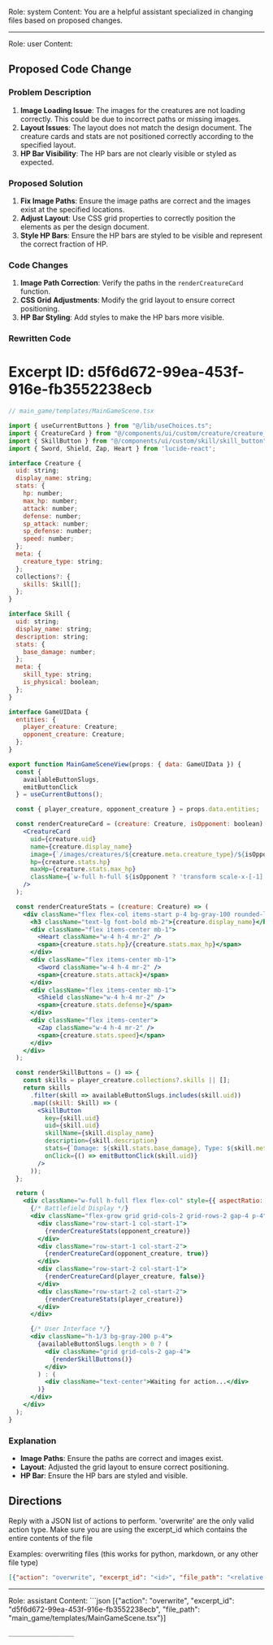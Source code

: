 Role: system
Content: You are a helpful assistant specialized in changing files based on proposed changes.
__________________
Role: user
Content: 
## Proposed Code Change
### Problem Description

1. **Image Loading Issue**: The images for the creatures are not loading correctly. This could be due to incorrect paths or missing images.
2. **Layout Issues**: The layout does not match the design document. The creature cards and stats are not positioned correctly according to the specified layout.
3. **HP Bar Visibility**: The HP bars are not clearly visible or styled as expected.

### Proposed Solution

1. **Fix Image Paths**: Ensure the image paths are correct and the images exist at the specified locations.
2. **Adjust Layout**: Use CSS grid properties to correctly position the elements as per the design document.
3. **Style HP Bars**: Ensure the HP bars are styled to be visible and represent the correct fraction of HP.

### Code Changes

1. **Image Path Correction**: Verify the paths in the `renderCreatureCard` function.
2. **CSS Grid Adjustments**: Modify the grid layout to ensure correct positioning.
3. **HP Bar Styling**: Add styles to make the HP bars more visible.

### Rewritten Code

# Excerpt ID: d5f6d672-99ea-453f-916e-fb3552238ecb
```jsx
// main_game/templates/MainGameScene.tsx

import { useCurrentButtons } from "@/lib/useChoices.ts";
import { CreatureCard } from "@/components/ui/custom/creature/creature_card";
import { SkillButton } from "@/components/ui/custom/skill/skill_button";
import { Sword, Shield, Zap, Heart } from 'lucide-react';

interface Creature {
  uid: string;
  display_name: string;
  stats: {
    hp: number;
    max_hp: number;
    attack: number;
    defense: number;
    sp_attack: number;
    sp_defense: number;
    speed: number;
  };
  meta: {
    creature_type: string;
  };
  collections?: {
    skills: Skill[];
  };
}

interface Skill {
  uid: string;
  display_name: string;
  description: string;
  stats: {
    base_damage: number;
  };
  meta: {
    skill_type: string;
    is_physical: boolean;
  };
}

interface GameUIData {
  entities: {
    player_creature: Creature;
    opponent_creature: Creature;
  };
}

export function MainGameSceneView(props: { data: GameUIData }) {
  const {
    availableButtonSlugs,
    emitButtonClick
  } = useCurrentButtons();

  const { player_creature, opponent_creature } = props.data.entities;

  const renderCreatureCard = (creature: Creature, isOpponent: boolean) => (
    <CreatureCard
      uid={creature.uid}
      name={creature.display_name}
      image={`/images/creatures/${creature.meta.creature_type}/${isOpponent ? 'front' : 'back'}.png`}
      hp={creature.stats.hp}
      maxHp={creature.stats.max_hp}
      className={`w-full h-full ${isOpponent ? 'transform scale-x-[-1]' : ''}`}
    />
  );

  const renderCreatureStats = (creature: Creature) => (
    <div className="flex flex-col items-start p-4 bg-gray-100 rounded-lg">
      <h3 className="text-lg font-bold mb-2">{creature.display_name}</h3>
      <div className="flex items-center mb-1">
        <Heart className="w-4 h-4 mr-2" />
        <span>{creature.stats.hp}/{creature.stats.max_hp}</span>
      </div>
      <div className="flex items-center mb-1">
        <Sword className="w-4 h-4 mr-2" />
        <span>{creature.stats.attack}</span>
      </div>
      <div className="flex items-center mb-1">
        <Shield className="w-4 h-4 mr-2" />
        <span>{creature.stats.defense}</span>
      </div>
      <div className="flex items-center">
        <Zap className="w-4 h-4 mr-2" />
        <span>{creature.stats.speed}</span>
      </div>
    </div>
  );

  const renderSkillButtons = () => {
    const skills = player_creature.collections?.skills || [];
    return skills
      .filter(skill => availableButtonSlugs.includes(skill.uid))
      .map((skill: Skill) => (
        <SkillButton
          key={skill.uid}
          uid={skill.uid}
          skillName={skill.display_name}
          description={skill.description}
          stats={`Damage: ${skill.stats.base_damage}, Type: ${skill.meta.skill_type}`}
          onClick={() => emitButtonClick(skill.uid)}
        />
      ));
  };

  return (
    <div className="w-full h-full flex flex-col" style={{ aspectRatio: '16/9' }}>
      {/* Battlefield Display */}
      <div className="flex-grow grid grid-cols-2 grid-rows-2 gap-4 p-4">
        <div className="row-start-1 col-start-1">
          {renderCreatureStats(opponent_creature)}
        </div>
        <div className="row-start-1 col-start-2">
          {renderCreatureCard(opponent_creature, true)}
        </div>
        <div className="row-start-2 col-start-1">
          {renderCreatureCard(player_creature, false)}
        </div>
        <div className="row-start-2 col-start-2">
          {renderCreatureStats(player_creature)}
        </div>
      </div>

      {/* User Interface */}
      <div className="h-1/3 bg-gray-200 p-4">
        {availableButtonSlugs.length > 0 ? (
          <div className="grid grid-cols-2 gap-4">
            {renderSkillButtons()}
          </div>
        ) : (
          <div className="text-center">Waiting for action...</div>
        )}
      </div>
    </div>
  );
}
```

### Explanation

- **Image Paths**: Ensure the paths are correct and images exist.
- **Layout**: Adjusted the grid layout to ensure correct positioning.
- **HP Bar**: Ensure the HP bars are styled and visible.

## Directions
Reply with a JSON list of actions to perform. 'overwrite' are the only valid action type. 
Make sure you are using the excerpt_id which contains the entire contents of the file

Examples:
overwriting files (this works for python, markdown, or any other file type)
```json output_example1
[{"action": "overwrite", "excerpt_id": "<id>", "file_path": "<relative file path>"}]
```

__________________
Role: assistant
Content: ```json
[{"action": "overwrite", "excerpt_id": "d5f6d672-99ea-453f-916e-fb3552238ecb", "file_path": "main_game/templates/MainGameScene.tsx"}]
```
__________________

